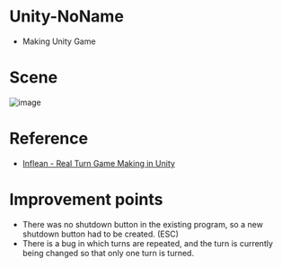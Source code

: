# Unity-NoName
- Making Unity Game

# Scene
![image](https://user-images.githubusercontent.com/27558778/173578973-bdeb30b7-a8b7-44dc-b468-9fffeeedf0aa.png)

# Reference
- [Inflean - Real Turn Game Making in Unity](https://www.inflearn.com/course/%EC%9C%A0%EB%8B%88%ED%8B%B0-%EC%BF%BC%ED%84%B0%EB%B7%B0-%ED%84%B4%EC%A0%9C-%EA%B2%8C%EC%9E%84/dashboard)

# Improvement points
- There was no shutdown button in the existing program, so a new shutdown button had to be created. (ESC)
- There is a bug in which turns are repeated, and the turn is currently being changed so that only one turn is turned.
